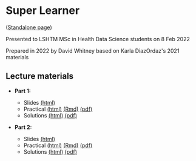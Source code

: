 
# Super Learner
([Standalone page](https://dewhitney.github.io/MachineLearning-Lecture-SuperLearner/))

Presented to LSHTM MSc in Health Data Science students on 8 Feb 2022

Prepared in 2022 by David Whitney based on Karla DiazOrdaz's 2021 materials

## Lecture materials

- **Part 1:** 

    - Slides [(html)](https://dewhitney.github.io/MachineLearning-Lecture-SuperLearner/superlearner-slides-part1.html)
    - Practical [(html)](https://dewhitney.github.io/MachineLearning-Lecture-SuperLearner/superlearner-practical-part1.html) [(Rmd)](https://dewhitney.github.io/MachineLearning-Lecture-SuperLearner/superlearner-practical-part1.Rmd) [(pdf)](https://dewhitney.github.io/MachineLearning-Lecture-SuperLearner/superlearner-practical-part1.pdf)
    - Solutions [(html)](https://dewhitney.github.io/MachineLearning-Lecture-SuperLearner/superlearner-solutions-part1.html) [(pdf)](https://dewhitney.github.io/MachineLearning-Lecture-SuperLearner/superlearner-solutions-part1.pdf)

- **Part 2:** 

    - Slides [(html)](https://dewhitney.github.io/MachineLearning-Lecture-SuperLearner/superlearner-slides-part2.html)
    - Practical [(html)](https://dewhitney.github.io/MachineLearning-Lecture-SuperLearner/superlearner-practical-part2.html) [(Rmd)](https://dewhitney.github.io/MachineLearning-Lecture-SuperLearner/superlearner-practical-part2.Rmd) [(pdf)](https://dewhitney.github.io/MachineLearning-Lecture-SuperLearner/superlearner-practical-part2.pdf)
    - Solutions [(html)](https://dewhitney.github.io/MachineLearning-Lecture-SuperLearner/superlearner-solutions-part2.html) [(pdf)](https://dewhitney.github.io/MachineLearning-Lecture-SuperLearner/superlearner-solutions-part2.pdf)
